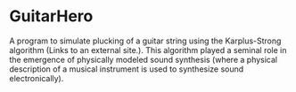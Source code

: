 # GuitarHero
A program to simulate plucking of a guitar string using the Karplus-Strong algorithm (Links to an external site.). This algorithm played a seminal role in the emergence of physically modeled sound synthesis (where a physical description of a musical instrument is used to synthesize sound electronically).
